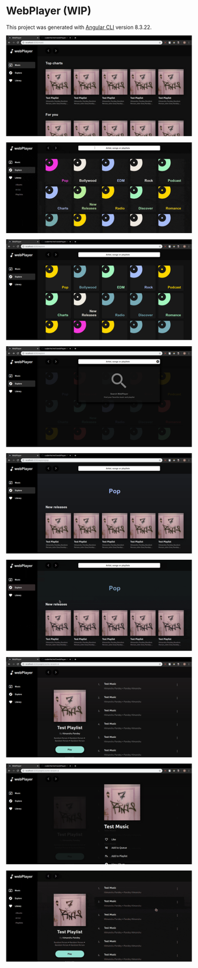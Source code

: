 # WebPlayer (WIP)

This project was generated with [Angular CLI](https://github.com/angular/angular-cli) version 8.3.22.

![](https://raw.githubusercontent.com/coderINcheif/webPlayer/master/sample-images/home.png)

![](https://raw.githubusercontent.com/coderINcheif/webPlayer/master/sample-images/search.gif)

![](https://raw.githubusercontent.com/coderINcheif/webPlayer/master/sample-images/generes.png)

![](https://raw.githubusercontent.com/coderINcheif/webPlayer/master/sample-images/search.png)

![](https://raw.githubusercontent.com/coderINcheif/webPlayer/master/sample-images/genere_music.png)

![](https://raw.githubusercontent.com/coderINcheif/webPlayer/master/sample-images/genere_music.gif)

![](https://raw.githubusercontent.com/coderINcheif/webPlayer/master/sample-images/playlist_detail.png)

![](https://raw.githubusercontent.com/coderINcheif/webPlayer/master/sample-images/actions.png)

![](https://raw.githubusercontent.com/coderINcheif/webPlayer/master/sample-images/playlist.gif)

